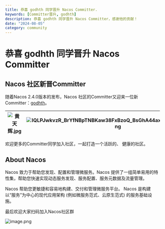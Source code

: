 ```yaml
---
title: 恭喜 godhth 同学晋升 Nacos Committer.
keywords: [Committer晋升, godhth]
description: 恭喜 godhth 同学晋升 Nacos Committer，感谢他的贡献！
date: "2024-08-05"
category: community
---
```

# 恭喜 godhth 同学晋升 Nacos Committer

## Nacos 社区新晋Committer

随着Nacos 2.4.0版本的发布，Nacos 社区的Committer又迎来一位新Committer：[godhth](https://github.com/godhth)。

| ![黄天辉.jpg](https://cdn.nlark.com/yuque/0/2024/jpeg/1577777/1722842924463-311e2bbf-ba79-4697-8828-2ed62c9c3024.jpeg#averageHue=%2393bcdd&clientId=u51a37e53-78f0-4&from=drop&height=494&id=u3be2213e&originHeight=2260&originWidth=1500&originalType=binary&ratio=2&rotation=0&showTitle=false&size=2323254&status=done&style=none&taskId=ua2c83599-07a4-4b39-affe-4896d560f05&title=&width=328) | ![lQLPJwkvzR_BrYfNBpTNBKaw38FxBzoQ_BsGhA44axOTAQ_1190_1684.png](https://cdn.nlark.com/yuque/0/2024/png/1577777/1722842926776-eabfdc34-6290-44bd-85d1-aa3d0b17dba4.png#averageHue=%23b1d6ec&clientId=u51a37e53-78f0-4&from=drop&id=u7ca4ec4d&originHeight=1684&originWidth=1190&originalType=binary&ratio=2&rotation=0&showTitle=false&size=1401702&status=done&style=none&taskId=u085214df-a5f4-4d73-a563-6fd64c85401&title=) |
| --- | --- |

欢迎更多的Committer同学加入社区，一起打造一个活跃的、 健康的社区。
## About Nacos

Nacos 致力于帮助您发现、配置和管理微服务。Nacos 提供了一组简单易用的特性集，帮助您快速实现动态服务发现、服务配置、服务元数据及流量管理。

Nacos 帮助您更敏捷和容易地构建、交付和管理微服务平台。 Nacos 是构建以“服务”为中心的现代应用架构 (例如微服务范式、云原生范式) 的服务基础设施。

最后欢迎大家扫码加入Nacos社区群

![image.png](https://cdn.nlark.com/yuque/0/2024/jpeg/1577777/1721799847016-353eca94-a5b6-4a73-bfc9-686a5bd2a510.jpeg?x-oss-process=image%2Fformat%2Cwebp%2Fresize%2Cw_1080%2Climit_0%2Finterlace%2C1)
